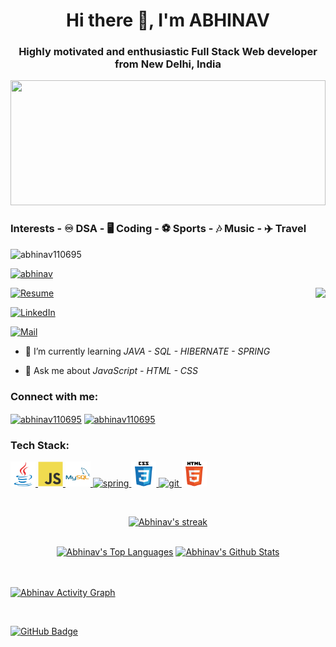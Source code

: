 <h1 align="center">Hi there 👋, I'm ABHINAV </h1>
<h3 align="center">Highly motivated and enthusiastic Full Stack Web developer from New Delhi, India</h3>

<img style="height: 200px; width:100%"  src="https://i.pinimg.com/originals/0b/f4/01/0bf4011a2d74bd3727ab269c509193f1.jpg"></img>
<h3>Interests  - ♾️ DSA
- 🖥️ Coding
- ⚽ Sports
- 🎶 Music
- ✈️ Travel</h3>


<p align="left"> <img src="https://komarev.com/ghpvc/?username=abhinav110695&label=Visitors&color=0e75b6&style=flat" alt="abhinav110695" /> </p>


<p align="left"> <a href="https://abhinav110695.github.io" target="blank"><img src="https://img.shields.io/badge/checkout%20my%20Portfolio_-000?style=for-the-badge&logo=ko-fi&logoColor=gold" alt="abhinav" /></a> </p>

<img style="height: 350px;"  align="right" src="https://c.tenor.com/p2eovClgAMoAAAAd/designer-coffee-break.gif"></img>

<p align="left"> <a href="https://drive.google.com/file/d/1ERWXnVNtLEFZ9fPdI6YQYypu4OPy9hgg/view?usp=sharing" target="blank"><img src="https://img.shields.io/badge/Go%20through%20my%20Resume_-000?style=for-the-badge&logo=files&logoColor=green" alt="Resume"/></a> </p>

<p align="left"> <a href="https://linkedin.com/in/abhinav110695" target="blank"><img src="https://img.shields.io/badge/Connect_with_me_on_LinkedIn_-000?style=for-the-badge&logo=linkedin&logoColor=blue" alt="LinkedIn"/></a> </p>

<p align="left"> <a href="abhinav110695@gmail.com" target="blank"><img src="https://img.shields.io/badge/Reach_to_me_via_Mail_-000?style=for-the-badge&logo=gmail&logoColor=red" alt="Mail" /></a> </p>


- 🌱 I’m currently learning *JAVA - SQL - HIBERNATE - SPRING*

- 💬 Ask me about *JavaScript - HTML - CSS*

<h3 align="left">Connect with me:</h3>
<p align="left">


<a href="https://www.hackerrank.com/abhinav110695" target="blank"><img align="center" src="https://raw.githubusercontent.com/rahuldkjain/github-profile-readme-generator/master/src/images/icons/Social/hackerrank.svg" alt="abhinav110695" height="30" width="40" /></a>
<a href="https://www.leetcode.com/abhinav110695" target="blank"><img align="center" src="https://raw.githubusercontent.com/rahuldkjain/github-profile-readme-generator/master/src/images/icons/Social/leet-code.svg" alt="abhinav110695" height="30" width="40" /></a>
</p>

<h3 align="left">Tech Stack:</h3>
<p align="left"> <a href="https://www.java.com" target="_blank" rel="noreferrer"> <img src="https://raw.githubusercontent.com/devicons/devicon/master/icons/java/java-original.svg" alt="java" width="40" height="40"/> </a> <a href="https://developer.mozilla.org/en-US/docs/Web/JavaScript" target="_blank" rel="noreferrer"> <img src="https://raw.githubusercontent.com/devicons/devicon/master/icons/javascript/javascript-original.svg" alt="javascript" width="40" height="40"/> </a> <a href="https://www.mysql.com/" target="_blank" rel="noreferrer"> <img src="https://raw.githubusercontent.com/devicons/devicon/master/icons/mysql/mysql-original-wordmark.svg" alt="mysql" width="40" height="40"/> </a> <a href="https://spring.io/" target="_blank" rel="noreferrer"> <img src="https://www.vectorlogo.zone/logos/springio/springio-icon.svg" alt="spring" width="40" height="40"/> </a> <a href="https://www.w3schools.com/css/" target="_blank" rel="noreferrer"> <img src="https://raw.githubusercontent.com/devicons/devicon/master/icons/css3/css3-original-wordmark.svg" alt="css3" width="40" height="40"/> </a> <a href="https://git-scm.com/" target="_blank" rel="noreferrer"> <img src="https://www.vectorlogo.zone/logos/git-scm/git-scm-icon.svg" alt="git" width="40" height="40"/> </a> <a href="https://www.w3.org/html/" target="_blank" rel="noreferrer"> <img src="https://raw.githubusercontent.com/devicons/devicon/master/icons/html5/html5-original-wordmark.svg" alt="html5" width="40" height="40"/> </a>  </p>
<br>
<p align="center">
    <a href="https://github.com/abhinav110695/github-readme-streak-stats">
        <img title="🔥 Get streak stats for your profile at git.io/streak-stats" alt="Abhinav's streak" src="https://github-readme-streak-stats.herokuapp.com/?user=abhinav110695&theme=black-ice&hide_border=true&stroke=0000&background=060A0CD0"/>
    </a>
</p>
 <br/> <div display="flex" align="center" >
    <a  href="https://github.com/abhinav110695/github-readme-stats"><img alt="Abhinav's Top Languages" src="https://github-readme-stats.vercel.app/api/top-langs/?username=abhinav110695&langs_count=8&count_private=true&layout=compact&theme=react&hide_border=true&bg_color=0D1117" /></a>
    <a href="https://github.com/abhinav110695/github-readme-stats"><img alt="Abhinav's Github Stats" src="https://github-readme-stats.vercel.app/api?username=abhinav110695&show_icons=true&count_private=true&theme=react&hide_border=true&bg_color=0D1117" /></a></div>
   
 
  <br/>

<br/>

<a href="https://github.com/abhinav110695/github-readme-activity-graph"><img alt="Abhinav Activity Graph" src="https://activity-graph.herokuapp.com/graph?username=abhinav110695&bg_color=0D1117&color=5BCDEC&line=5BCDEC&point=FFFFFF&hide_border=true" /></a>

<br/>

<a align="right" href="https://github.com/abhinav110695?tab=followers"><img src="https://img.shields.io/github/followers/abhinav110695?label=Followers&style=social" alt="GitHub Badge"></a>
